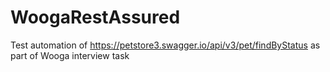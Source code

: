 # WoogaRestAssured
Test automation of https://petstore3.swagger.io/api/v3/pet/findByStatus as part of Wooga interview task
